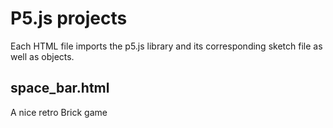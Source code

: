 # P5.js projects

Each HTML file imports the p5.js library and its corresponding sketch file as well as objects.

## space_bar.html

A nice retro Brick game
